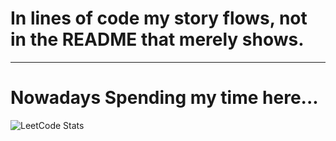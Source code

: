 # In lines of code my story flows, not in the README that merely shows.

---

# Nowadays Spending my time here...

![LeetCode Stats](https://leetcard.jacoblin.cool/Chintu_Rai?theme=unicorn&font=Baloo%20Bhai%202&ext=heatmap)
